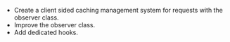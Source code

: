 - Create a client sided caching management system for requests with the observer class.
- Improve the observer class.
- Add dedicated hooks.
